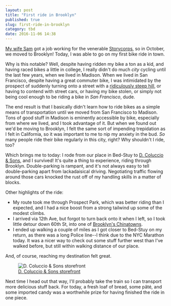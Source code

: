 ```yaml
---
layout: post
title: "First ride in Brooklyn"
published: true
slug: first-ride-in-brooklyn
category: tbd
date: 2016-11-06 14:38
---
```


[My wife Sam](https://twitter.com/sabramse) got a job working for the venerable [Storycorps](https://storycorps.org/), so in October, we moved to Brooklyn!
Today, I was able to go on my first bike ride in town.

Why is this notable?
Well, despite having ridden my bike a ton as a kid, and having raced bikes a little in college, I really didn't do much _city_ cycling until the last few years, when we lived in Madison.
When we lived in San Francisco, despite having a great commuter bike, I was intimidated by the prospect of suddenly turning onto a street with a [ridiculously steep hill], or having to contend with street cars, or having my bike stolen, or simply not being cool enough to be riding a bike in _San Francisco_, dude.

The end result is that I basically didn't learn how to ride bikes as a simple means of transportation until we moved from San Francisco to Madison.
Tons of good stuff in Madison is eminently accessible by bike, especially from where we lived, and I took advantage of it.
But when we found out we'd be moving to Brooklyn, I felt the same sort of impending trepidation as I felt in California, so it was important to me to nip my anxiety in the bud.
_So_ many people ride their bike regularly in this city, right?
Why shouldn't I ride, too?

Which brings me to today: I rode from our place in Bed-Stuy to [D. Coluccio & Sons](http://www.dcoluccioandsons.com/), and I survived!
It's quite a thing to experience, riding through Brooklyn.
Double-parking is rampant, and it's not always easy to tell double-parking apart from lackadaisical driving.
Negotiating traffic flowing around those cars knocked the rust off of my handling skills in a matter of blocks.

Other highlights of the ride:

- My route took me through Prospect Park, which was better riding than I expected, and I had a nice boost from a strong tailwind up some of the modest climbs.
- I arrived via 12th Ave, but forgot to turn back onto it when I left, so I took little detour down 60th St, into one of [Brooklyn's Chinatowns](https://en.wikipedia.org/wiki/Chinatowns_in_Brooklyn).
- I ended up walking a couple of miles as I got closer to Bed-Stuy on my return, as there was a long Police line--I think due to the NYC Marathon today.
  It was a nicer way to check out some stuff further west than I've walked before, but still within walking distance of our place.

And, of course, reaching my destination felt great.

<figure>
    <img src="/images/d-coluccio-and-sons-storefront.png" alt="D. Coluccio & Sons storefront">
    <figcaption><a href="https://www.instagram.com/p/BMek3Q6BWgk/">D. Coluccio &amp; Sons storefront</a></figcaption>
</figure>

Next time I head out that way, I'll probably take the train so I can transport more delicious stuff back.
For today, a fresh loaf of bread, some p&#226;t&#233;, and some imported candy was a worthwhile prize for having finished the ride in one piece.

[ridiculously steep hill]: https://www.google.com/maps/@37.7549839,-122.4277464,3a,75y,259.61h,85.11t/data=!3m6!1e1!3m4!1sRahYSmu8Po1iDptB8MzjaA!2e0!7i13312!8i6656!6m1!1e1
